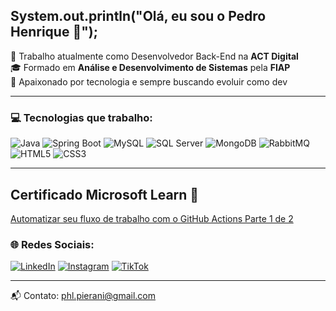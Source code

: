 ## System.out.println("Olá, eu sou o Pedro Henrique 👋");

💼 Trabalho atualmente como Desenvolvedor Back-End na **ACT Digital**  
🎓 Formado em **Análise e Desenvolvimento de Sistemas** pela **FIAP**  
🚀 Apaixonado por tecnologia e sempre buscando evoluir como dev

---

### 💻 Tecnologias que trabalho:

![Java](https://img.shields.io/badge/JAVA-007396?style=for-the-badge&logo=java&logoColor=white)
![Spring Boot](https://img.shields.io/badge/SPRING%20BOOT-6DB33F?style=for-the-badge&logo=spring-boot&logoColor=white)
![MySQL](https://img.shields.io/badge/MYSQL-4479A1?style=for-the-badge&logo=mysql&logoColor=white)
![SQL Server](https://img.shields.io/badge/SQL%20SERVER-CC2927?style=for-the-badge&logo=microsoft-sql-server&logoColor=white)
![MongoDB](https://img.shields.io/badge/MONGODB-47A248?style=for-the-badge&logo=mongodb&logoColor=white)
![RabbitMQ](https://img.shields.io/badge/RABBITMQ-FF6600?style=for-the-badge&logo=rabbitmq&logoColor=white)
![HTML5](https://img.shields.io/badge/HTML5-E34F26?style=for-the-badge&logo=html5&logoColor=white)
![CSS3](https://img.shields.io/badge/CSS3-1572B6?style=for-the-badge&logo=css3&logoColor=white)

---

## Certificado Microsoft Learn 🏅

[Automatizar seu fluxo de trabalho com o GitHub Actions Parte 1 de 2](https://learn.microsoft.com/api/achievements/share/pt-br/PedroLoureno-4442/A4DEQXS7?sharingId=91EB2BA5CB292BB6)


### 🌐 Redes Sociais:

[![LinkedIn](https://img.shields.io/badge/LinkedIn-0A66C2?style=for-the-badge&logo=linkedin&logoColor=white)](https://www.linkedin.com/in/pedro-henrique-louren%C3%A7o-pierani-a268b626a?utm_source=share&utm_campaign=share_via&utm_content=profile&utm_medium=ios_app)
[![Instagram](https://img.shields.io/badge/Instagram-E4405F?style=for-the-badge&logo=instagram&logoColor=white)](https://www.instagram.com/devpierani_?igsh=dzZyYms1MDd5dXQ3&utm_source=qr)
[![TikTok](https://img.shields.io/badge/TikTok-000000?style=for-the-badge&logo=tiktok&logoColor=white)](https://www.tiktok.com/@devpierani1)

---

📬 Contato: [phl.pierani@gmail.com](mailto:phl.pierani@gmail.com)

